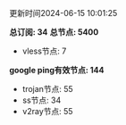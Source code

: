 更新时间2024-06-15 10:01:25

**总订阅: 34**
**总节点: 5400**
- vless节点: 7

**google ping有效节点: 144**
- trojan节点: 55
- ss节点: 34
- v2ray节点: 55
